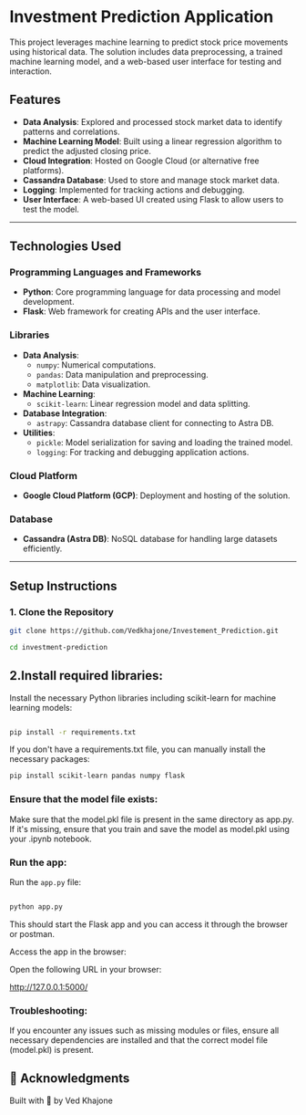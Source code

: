 # **Investment Prediction Application**

This project leverages machine learning to predict stock price movements using historical data. The solution includes data preprocessing, a trained machine learning model, and a web-based user interface for testing and interaction. 

## **Features**
- **Data Analysis**: Explored and processed stock market data to identify patterns and correlations.
- **Machine Learning Model**: Built using a linear regression algorithm to predict the adjusted closing price.
- **Cloud Integration**: Hosted on Google Cloud (or alternative free platforms).
- **Cassandra Database**: Used to store and manage stock market data.
- **Logging**: Implemented for tracking actions and debugging.
- **User Interface**: A web-based UI created using Flask to allow users to test the model.

---

## **Technologies Used**

### **Programming Languages and Frameworks**
- **Python**: Core programming language for data processing and model development.
- **Flask**: Web framework for creating APIs and the user interface.

### **Libraries**
- **Data Analysis**:
  - `numpy`: Numerical computations.
  - `pandas`: Data manipulation and preprocessing.
  - `matplotlib`: Data visualization.
- **Machine Learning**:
  - `scikit-learn`: Linear regression model and data splitting.
- **Database Integration**:
  - `astrapy`: Cassandra database client for connecting to Astra DB.
- **Utilities**:
  - `pickle`: Model serialization for saving and loading the trained model.
  - `logging`: For tracking and debugging application actions.

### **Cloud Platform**
- **Google Cloud Platform (GCP)**: Deployment and hosting of the solution.

### **Database**
- **Cassandra (Astra DB)**: NoSQL database for handling large datasets efficiently.

---

## **Setup Instructions**

### **1. Clone the Repository**
```bash
git clone https://github.com/Vedkhajone/Investement_Prediction.git

cd investment-prediction
```
## **2.Install required libraries:**


Install the necessary Python libraries including scikit-learn for machine learning models:

```bash

pip install -r requirements.txt
```

If you don't have a requirements.txt file, you can manually install the necessary packages:

```bash
pip install scikit-learn pandas numpy flask
```
### **Ensure that the model file exists:**

Make sure that the model.pkl file is present in the same directory as app.py. If it's missing, ensure that you train and save the model as model.pkl using your .ipynb notebook.

### **Run the app:**

Run the ```app.py``` file:

```bash

python app.py
```
This should start the Flask app and you can access it through the browser or postman.

Access the app in the browser:

Open the following URL in your browser:

<herf>http://127.0.0.1:5000/

### **Troubleshooting:**

If you encounter any issues such as missing modules or files, ensure all necessary dependencies are installed and that the correct model file (model.pkl) is present.

## 🙌 Acknowledgments
Built with 🤍 by Ved Khajone
